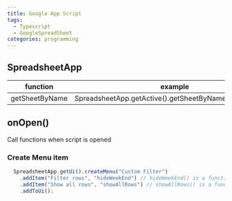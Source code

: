 ```yaml
---
title: Google App Script
tags:
  - Typescript
  - GoogleSpreadSheet
categories: programming
---
```


## SpreadsheetApp

| function       | example                                                |
| -------------- | ------------------------------------------------------ |
| getSheetByName | SpreadsheetApp.getActive().getSheetByName("sheetName") |

## onOpen()

Call functions when script is opened

### Create Menu item

```Typescript
  SpreadsheetApp.getUi().createMenu("Custom Filter")
    .addItem("Filter rows", "hideWeekEnd") // hideWeekEnd() is a function defined
    .addItem("Show all rows", "showAllRows") // showAllRows() is a function defined
    .addToUi();
```
